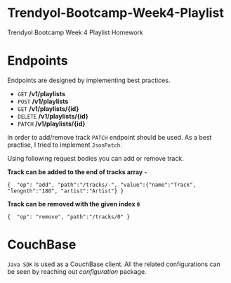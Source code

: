 # Trendyol-Bootcamp-Week4-Playlist
Trendyol Bootcamp Week 4 Playlist Homework

# Endpoints
Endpoints are designed by implementing best practices.
- `GET` **/v1/playlists**
- `POST` **/v1/playlists**
- `GET` **/v1/playlists/{id}**
- `DELETE` **/v1/playlists/{id}**
- `PATCH` **/v1/playlists/{id}**

In order to add/remove track `PATCH` endpoint should be used. As a best practise, I tried to implement `JsonPatch`.

Using following request bodies you can add or remove track.

**Track can be added to the end of tracks array `-`**

 `{ 
    "op": "add",
    "path":"/tracks/-",
    "value":{"name":"Track", "lengnth":"180", "artist":"Artist"}
  }`
  
**Track can be removed with the given index `0`**

 `{ 
    "op": "remove",
    "path":"/tracks/0"
  }`
  
# CouchBase
`Java SDK` is used as a CouchBase client. All the related configurations can be seen by reaching out *configuration* package.
